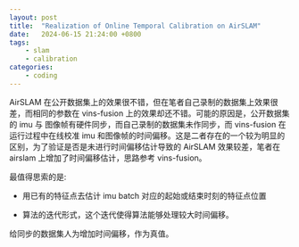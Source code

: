 ```yaml
---
layout: post
title:  "Realization of Online Temporal Calibration on AirSLAM" 
date:   2024-06-15 21:24:00 +0800
tags: 
    - slam
    - calibration
categories:
    - coding 
---
```


AirSLAM 在公开数据集上的效果很不错，但在笔者自己录制的数据集上效果很差，而相同的参数在 vins-fusion 上的效果却还不错。可能的原因是，公开数据集的 imu 与 图像帧有硬件同步，而自己录制的数据集未作同步，而 vins-fusion 在运行过程中在线校准 imu 和图像帧的时间偏移。这是二者存在的一个较为明显的区别，为了验证是否是未进行时间偏移估计导致的 AirSLAM 效果较差，笔者在 airslam 上增加了时间偏移估计，思路参考 vins-fusion。



最值得思索的是:

- 用已有的特征点去估计 imu batch 对应的起始或结束时刻的特征点位置

- 算法的迭代形式，这个迭代使得算法能够处理较大时间偏移。


给同步的数据集人为增加时间偏移，作为真值。